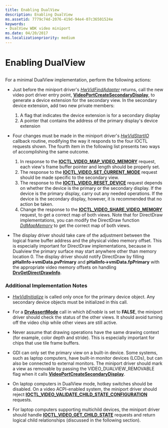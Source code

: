 ```yaml
---
title: Enabling DualView
description: Enabling DualView
ms.assetid: 7779c74d-2076-419d-94e4-07c36501524e
keywords:
- DualView WDK video miniport
ms.date: 04/20/2017
ms.localizationpriority: medium
---
```


# Enabling DualView


## <span id="ddk_enabling_dualview_gg"></span><span id="DDK_ENABLING_DUALVIEW_GG"></span>


For a minimal DualView implementation, perform the following actions:

-   Just before the miniport driver's [*HwVidFindAdapter*](https://docs.microsoft.com/windows-hardware/drivers/ddi/video/nc-video-pvideo_hw_find_adapter) returns, call the new video port driver entry point, [**VideoPortCreateSecondaryDisplay**](https://docs.microsoft.com/windows-hardware/drivers/ddi/video/nf-video-videoportcreatesecondarydisplay), to generate a device extension for the secondary view. In the secondary device extension, add two new private members:

    1.  A flag that indicates the device extension is for a secondary display
    2.  A pointer that contains the address of the primary display's device extension
-   Four changes must be made in the miniport driver's [*HwVidStartIO*](https://docs.microsoft.com/windows-hardware/drivers/ddi/video/nc-video-pvideo_hw_start_io) callback routine, modifying the way it responds to the four IOCTL requests shown. The fourth item in the following list presents two ways of accomplishing the same outcome.

    1.  In response to the [**IOCTL\_VIDEO\_MAP\_VIDEO\_MEMORY**](https://docs.microsoft.com/windows-hardware/drivers/ddi/ntddvdeo/ni-ntddvdeo-ioctl_video_map_video_memory) request, each view's frame buffer pointer and length should be properly set.
    2.  The response to the [**IOCTL\_VIDEO\_SET\_CURRENT\_MODE**](https://docs.microsoft.com/windows-hardware/drivers/ddi/ntddvdeo/ni-ntddvdeo-ioctl_video_set_current_mode) request should be made specific to the secondary view.
    3.  The response to the [**IOCTL\_VIDEO\_RESET\_DEVICE**](https://docs.microsoft.com/windows-hardware/drivers/ddi/ntddvdeo/ni-ntddvdeo-ioctl_video_reset_device) request depends on whether the device is the primary or the secondary display. If the device is the primary display, carry out any needed operations. If the device is the secondary display, however, it is recommended that no action be taken.
    4.  Change the response to the [**IOCTL\_VIDEO\_SHARE\_VIDEO\_MEMORY**](https://docs.microsoft.com/windows-hardware/drivers/ddi/ntddvdeo/ni-ntddvdeo-ioctl_video_share_video_memory) request, to get a correct map of both views. Note that for DirectDraw implementations, you can modify the DirectDraw function [*DdMapMemory*](https://docs.microsoft.com/windows/desktop/api/ddrawint/nc-ddrawint-pdd_mapmemory) to get the correct map of both views.
-   The display driver should take care of the adjustment between the logical frame buffer address and the physical video memory offset. This is especially important for DirectDraw implementations, because in Dualview the primary surface may start anywhere other than memory location 0. The display driver should notify DirectDraw by filling **pHalInfo-&gt;vmiData.pvPrimary** and **pHalInfo-&gt;vmiData.fpPrimary** with the appropriate video memory offsets on handling [**DrvGetDirectDrawInfo**](https://docs.microsoft.com/windows/desktop/api/winddi/nf-winddi-drvgetdirectdrawinfo).

### <span id="Additional_Implementation_Notes"></span><span id="additional_implementation_notes"></span><span id="ADDITIONAL_IMPLEMENTATION_NOTES"></span>Additional Implementation Notes

-   [*HwVidInitialize*](https://docs.microsoft.com/windows-hardware/drivers/ddi/video/nc-video-pvideo_hw_initialize) is called only once for the primary device object. Any secondary device objects must be initialized in this call.

-   For a [**DrvAssertMode**](https://docs.microsoft.com/windows/desktop/api/winddi/nf-winddi-drvassertmode) call in which *bEnable* is set to **FALSE**, the miniport driver should check the status of the other views. It should avoid turning off the video chip while other views are still active.

-   Never assume that drawing operations have the same drawing context (for example, color depth and stride). This is especially important for chips that use tile frame buffers.

-   GDI can only set the primary view on a built-in device. Some systems, such as laptop computers, have built-in monitor devices (LCDs), but can also be connected to external monitors. The miniport driver should mark a view as removable by passing the VIDEO\_DUALVIEW\_REMOVABLE flag when it calls [**VideoPortCreateSecondaryDisplay**](https://docs.microsoft.com/windows-hardware/drivers/ddi/video/nf-video-videoportcreatesecondarydisplay).

-   On laptop computers in DualView mode, hotkey switches should be disabled. On a video ACPI-enabled system, the miniport driver should reject [**IOCTL\_VIDEO\_VALIDATE\_CHILD\_STATE\_CONFIGURATION**](https://docs.microsoft.com/windows-hardware/drivers/ddi/ntddvdeo/ni-ntddvdeo-ioctl_video_validate_child_state_configuration) requests.

-   For laptop computers supporting multichild devices, the miniport driver should handle [**IOCTL\_VIDEO\_GET\_CHILD\_STATE**](https://docs.microsoft.com/windows-hardware/drivers/ddi/ntddvdeo/ni-ntddvdeo-ioctl_video_get_child_state) requests and return logical child relationships (discussed in the following section).

 

 





